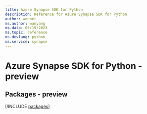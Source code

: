 ```yaml
---
title: Azure Synapse SDK for Python
description: Reference for Azure Synapse SDK for Python
author: wonner
ms.author: wanyang
ms.data: 05/19/2023
ms.topic: reference
ms.devlang: python
ms.service: synapse
---
```

# Azure Synapse SDK for Python - preview
## Packages - preview
[!INCLUDE [packages](synapse-index.md)]